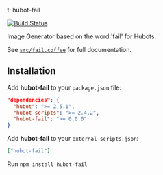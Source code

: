 
t: hubot-fail

[![Build Status](https://travis-ci.org/jbasalone/hubot-fail.png?branch=master)](https://travis-ci.org/jbasalone/hubot-fail)

Image Generator based on the word 'fail' for Hubots.

See [`src/fail.coffee`](src/fail.coffee) for full documentation.

## Installation

Add **hubot-fail** to your `package.json` file:

```json
"dependencies": {
  "hubot": ">= 2.5.1",
  "hubot-scripts": ">= 2.4.2",
  "hubot-fail": ">= 0.0.0"
}
```

Add **hubot-fail** to your `external-scripts.json`:

```json
["hubot-fail"]
```

Run `npm install hubot-fail`







